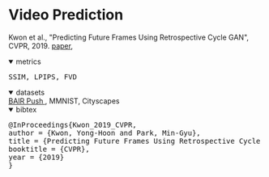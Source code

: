 # Video Prediction
<a name=Kwon_2019_CVPR></a>
Kwon et al., "Predicting Future Frames Using Retrospective Cycle GAN", CVPR, 2019. [paper](https://openaccess.thecvf.com/content_CVPR_2019/papers/Kwon_Predicting_Future_Frames_Using_Retrospective_Cycle_GAN_CVPR_2019_paper.pdf),
<details open>
<summary>metrics</summary>
<pre>
SSIM, LPIPS, FVD
</pre>
</details>

<details open>
<summary>datasets</summary>
<a href="datasets.md#BAIR">BAIR Push </a>, MMNIST, Cityscapes
</details>
<details open>
<summary>bibtex</summary>
<pre>
@InProceedings{Kwon_2019_CVPR,
author = {Kwon, Yong-Hoon and Park, Min-Gyu},
title = {Predicting Future Frames Using Retrospective Cycle GAN},
booktitle = {CVPR},
year = {2019}
}
</pre>
</details>


<!--
\cite{Kwon_2019_CVPR}	"KITTI, Caltech pedestrian
UCF-101, CHUK Avenue, ShanghaiTech Campus"	MSE, PSNR, SSIM
\cite{Castrejon_2019_ICCV}	BAIR Push, MMNIST, Cityscapes	SSIM, LPIPS, FVD
\cite{Gao_2019_ICCV}	KITTI, Caltech pedestrian	SSIM,PSNR
\cite{Ho_2019_ICCV}	Caltech pedestrian,  UCF-101, YUV	MSE, PSNR, SSIM
\cite{Ye_2019_ICCV}	ShapeStack, Penn action	LPIPS
\cite{Kim_2019_NIPS}	"Penn action, UvA-NEMO,
MGIF "	FVD
\cite{Lee_2019_BMVC}	MMNIST, KTH	SSIM, PSNR
\cite{Wang_2019_BMVC}	MMNIST, KTH,MSR 	SSIM, PSNR
\cite{Gujjar_2019_ICRA}	JAAD	L1
\cite{Jung_2019_IROS}	Own	LPIPS
\cite{Ho_2019_ICIP}	KITTI, Caltech Pedestrian,YUV	SSIM, MSE, PSNR
\cite{Tang_2019_ICIP}	Penn Action, JHMDB	SSIM, PSNR
\cite{Zhang_2019_ICIP}	UCF-101	SSIM, PSNR
\cite{Xu_2018_CVPR}	UCF-101, Human 3.6M, Cityscapes	SSIM, PSNR
 \cite{Byeon_2018_ECCV}	Human 3.6M, KITTI, Caltech pedestrian, UCF-101	SSIM, PSNR
\cite{Cai_2018_ECCV}	Human 3.6M, UCF-101	SSIM, PSNR
\cite{Li_2018_ECCV}	KTH, own	RMSE, LPIPS, Human
\cite{Liu_2018_ECCV}	"KITTI, Caltech pedestrian,
UCF-101"	PSNR, MSE, SSIM
\cite{Oliu_2018_ECCV}	MMNIST, KTH, UCF-101	MSE, PSNR, SSIM
\cite{Reda_2018_ECCV}	"Caltech pedestrian,
Youtube-8M"	MSE, PSNR, SSIM, L1
\cite{Zhao_2018_ECCV}	Penn Action, MUG	PSNR, MSE
\cite{Hsieh_2018_NIPS}	MMNIST, Bouncing Ball	BCE, MSE
\cite{Xu_2018_NIPS}	MMNIST, BAIR push, Human 3.6M	PSNR, SSIM
\cite{Bhattacharjee_2018_ACCV}	UCF-101, KTH, KITTI	PSNR, SSIM
\cite{Ying_2018_ACCV}	"UCF-101, Human 3.6M,
KITTI"	PSNR, SSIM, MSE
\cite{Jin_2018_IROS}	KTH, KITTI	PSNR, SSIM
\cite{Wichers_2018_ICML}	Human 3.6M, Own	Human
\cite{Ji_2018_WACV}	Human 3.6M	MSE
\cite{Lu_2017_CVPR}	UCF-101, Sports-1M ,MMNIST, PROST, ViSOR	PSNR
\cite{Liang_2017_ICCV}	"KITTI, Caltech pedestrian,
UCF-101, THUMOS"	MSE, PSNR, SSIM
\cite{Walker_2017_ICCV}	UCF-101, Penn Action	MMD,  Inception Scores(IS)
\cite{Zeng_2017_ICCV}	MMNIST	Human
\cite{Bhattacharjee_2017_NIPS}	"Sports-1M, UCF-101,
KITTI"	PSNR, SSIM
\cite{Wang_2017_NIPS}	MMNIST, KTH	MSE, PSNR, SSIM
\cite{Villegas_2017_ICML}	Human 3.6M, Penn action	Human, PSNR
\cite{Finn_2016_NIPS}	Human 3.6M, BAIR push	PSNR, SSIM
\cite{Oh_2015_NIPS}	Atari	MSE -->
